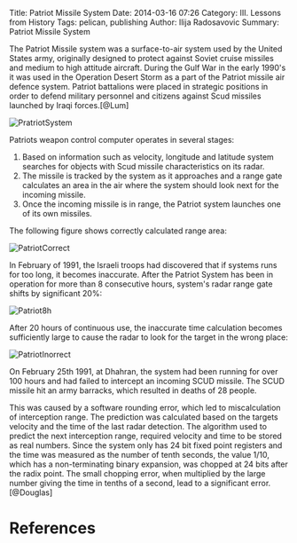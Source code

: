 Title: Patriot Missile System
Date: 2014-03-16 07:26
Category: III. Lessons from History
Tags: pelican, publishing
Author: Ilija Radosavovic
Summary: Patriot Missile System

The Patriot Missile system was a surface-to-air system used by the United States army,
originally designed to protect against Soviet cruise missiles and medium to high attitude
aircraft. During the Gulf War in the early 1990's it was used in the Operation Desert Storm
as a part of the Patriot missile air defence system. Patriot battalions were placed in
strategic positions in order to defend military personnel and citizens against Scud missiles
launched by Iraqi forces.[@Lum]

![PratriotSystem](../images/Patriot_missile_launch_b.jpg)

Patriots weapon control computer operates in several stages:    
1. Based on information such as velocity, longitude and latitude system searches for objects with Scud missile characteristics on its radar.    
2. The missile is tracked by the system as it approaches and a range gate calculates an area in the air where the system should look next for the incoming missile.    
3. Once the incoming missile is in range, the Patriot system launches one of its own missiles.    

The following figure shows correctly calculated range area:    

![PatriotCorrect](../images/patriot_correct.gif)

In February of 1991, the Israeli troops had discovered that if systems runs for too long, it becomes inaccurate.
After the Patriot System has been in operation for more than 8 consecutive hours, system's radar range gate shifts by significant 20%:    

![Patriot8h](../images/patriot_8h.gif)

After 20 hours of continuous use, the inaccurate time calculation becomes sufficiently large to cause the radar to look for the target in the wrong place:    

![PatriotInorrect](../images/patriot_incorrect.gif)

On February 25th 1991, at Dhahran, the system had been running for over 100 hours and had failed to intercept an incoming SCUD missile.
The SCUD missile hit an army barracks, which resulted in deaths of 28 people. 

This was caused by a software rounding error, which led to miscalculation of interception range. 
The prediction was calculated based on the targets velocity and the time of the last radar detection.
The algorithm used to predict the next interception range, required velocity and time to be stored as real numbers.
Since the system only has 24 bit fixed point registers and the time was measured as the number of tenth seconds, 
the value 1/10, which has a non-terminating binary expansion, was chopped at 24 bits after the radix point. 
The small chopping error, when multiplied by the large number giving the time in tenths of a second, lead to a significant error. [@Douglas]




References
========================================
[@Morgan "Tom Morgan and Jason Roberts, 2010, An analysis of the patriot missile system"]: http://seeri.etsu.edu/SECodeCases/ethicsC/patriotmissile.htm#_ftn3
[@Lum "Andrew Lum, Patriot missile software problem"]: http://sydney.edu.au/engineering/it/~alum/patriot_bug.html
[@Wiki "Wikipedia, MIM-104 Patriot"]: http://en.wikipedia.org/wiki/MIM-104_Patriot
[@Douglas "Arnold Douglas, Two Disasters caused by Computer Arithmetic Errors"]: http://www.ima.umn.edu/~arnold/455.f96/disasters.html

